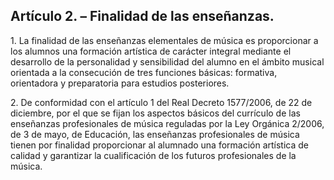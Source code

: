 ## Artículo 2. – Finalidad de las enseñanzas.

1\. La finalidad de las enseñanzas elementales de música es proporcionar a los alumnos una formación artística de carácter integral mediante el desarrollo de la personalidad y sensibilidad del alumno en el ámbito musical orientada a la consecución de tres funciones básicas: formativa, orientadora y preparatoria para estudios posteriores.

2\. De conformidad con el artículo 1 del Real Decreto 1577/2006, de 22 de diciembre, por el que se fijan los aspectos básicos del currículo de las enseñanzas profesionales de música reguladas por la Ley Orgánica 2/2006, de 3 de mayo, de Educación, las enseñanzas profesionales de música tienen por finalidad proporcionar al alumnado una formación artística de calidad y garantizar la cualificación de los futuros profesionales de la música.
